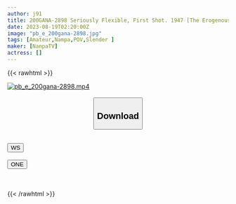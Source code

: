 ```yaml
---
author: j91
title: 200GANA-2898 Seriously Flexible, First Shot. 1947 [The Erogenous Zone Is The Ankle! ? ] Fainting In Agony With A Pretty Voice And Experienced Skinship! I Couldn’t Stand It Anymore, And When I Asked Him To Kiss Me, He Readily Agreed! Thank You For Letting Me Take A Gonzo, And If You Defeat Me, Iguigu! ! And She Screamed And Screamed!
date: 2023-08-19T02:20:00Z
image: "pb_e_200gana-2898.jpg"
tags: [Amateur,Nampa,POV,Slender ]
maker: [NanpaTV]
actress: []
---
```



{{< rawhtml >}}

<div class="video" data-videoid="68n81hv1d9zd">
    <a href="javascript:;">
        <img src="https://my.j91.asia/posts/pb_e_200gana-2898/pb_e_200gana-2898.jpg" width="WIDTH" height="HEIGHT" alt="pb_e_200gana-2898.mp4" loading="lazy">
    </a>
</div>

<script type="text/javascript" src="https://j91.asia/asset/on-demand-ws.js"></script>

<br>
  <link rel="stylesheet" href="https://j91.asia/asset/bs5.css">
  
  <center>
  <button class="btn btn-primary" type="button" data-bs-toggle="collapse" data-bs-target=".multi-collapse" aria-expanded="false" aria-controls="multiCollapseExample1 multiCollapseExample2"><h2>Download</h2></button></center>
</p>
<div class="row">
  <div class="col">
    <div class="collapse multi-collapse" id="multiCollapseExample1">
      <div class="card card-body">
	      	      <br>
<div class="buttons">  
<a href="https://wolfstream.tv/68n81hv1d9zd"><button class="btn-hover color-3"><i class="fa fa-download"></i> WS</button></a></div>
    </div>
  </div>
</div>
  <div class="col">
    <div class="collapse multi-collapse" id="multiCollapseExample2">
      <div class="card card-body">
	      <br>
<div class="buttons">
    <a href="https://oneupload.to/vy1p9wazr89l"><button class="btn-hover color-9"><i class="fa fa-download"></i> ONE</button></a></div>
<br><br>
      </div>
    </div>
  </div>
</div>

{{< /rawhtml >}}